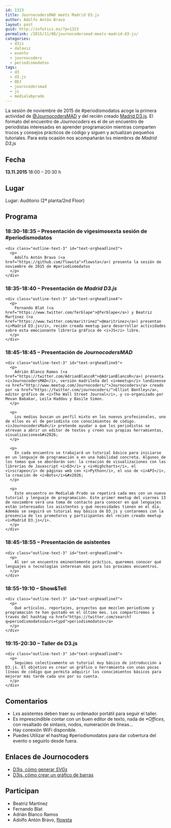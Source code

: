 ```yaml
---
id: 1323
title: JournocodersMAD meets Madrid D3.js
author: Adolfo Antón Bravo
layout: post
guid: http://infotics.es/?p=1323
permalink: /2015/11/08/journocodersmad-meets-madrid-d3-js/
categories:
  - d3js
  - dataviz
  - evento
  - journocoders
  - periodismodatos
tags:
  - d3
  - d3.js
  - DDJ
  - journcodersmad
  - js
  - medialabprado
---
```

La sesión de noviembre de 2015 de #periodismodatos acoge la primera actividad de [@JournocodersMAD][1] y del recién creado [Madrid D3.js][2]. El formato del encuentro de *Journocoders* es el de un encuentro de periodistas interesadxs en aprender programación mientras comparten trucos y consejos prácticos de código y siguen y actualizan pequeños tutoriales. Para esta ocasión nos acompañarán lxs miembrxs de *Madrid D3.js* 

<div id="outline-container-orgheadline1" class="outline-2">
  <h2 id="orgheadline1">
    Fecha
  </h2>
  
  <div class="outline-text-2" id="text-orgheadline1">
    <p>
      <b>13.11.2015</b> 18:00 &#8211; 20:30 h
    </p>
  </div>
</div>

<div id="outline-container-orgheadline2" class="outline-2">
  <h2 id="orgheadline2">
    Lugar
  </h2>
  
  <div class="outline-text-2" id="text-orgheadline2">
    <p>
      Lugar: Auditorio (2ª planta/2nd Floor)
    </p>
  </div>
</div>

<div id="outline-container-orgheadline9" class="outline-2">
  <h2 id="orgheadline9">
    Programa
  </h2>
  
  <div class="outline-text-2" id="text-orgheadline9">
  </div>
  
  <div id="outline-container-orgheadline3" class="outline-3">
    <h3 id="orgheadline3">
      18:30-18:35 &#8211; Presentación de vigesimosexta sesión de #periodismodatos
    </h3>
    
    <div class="outline-text-3" id="text-orgheadline3">
      <p>
        Adolfo Antón Bravo (<a href="https://github.com/flowsta">flowsta</a>) presenta la sesión de noviembre de 2015 de #periodismodatos
      </p>
    </div>
  </div>
  
  <div id="outline-container-orgheadline4" class="outline-3">
    <h3 id="orgheadline4">
      18:35-18:40 &#8211; Presentación de <i>Madrid D3.js</i>
    </h3>
    
    <div class="outline-text-3" id="text-orgheadline4">
      <p>
        Fernando Blat (<a href="https://www.twitter.com/ferblape">@ferblape</a>) y Beatriz Martínez (<a href="https://www.twitter.com/maritrinez">@maritrinez</a>) presentan <i>Madrid D3.js</i>, recién creado meetup para desarrollar actividades sobre esta emocionante librería gráfica de <i>JS</i> libre.
      </p>
    </div>
  </div>
  
  <div id="outline-container-orgheadline5" class="outline-3">
    <h3 id="orgheadline5">
      18:45-18:45 &#8211; Presentación de <i>JournocodersMAD</i>
    </h3>
    
    <div class="outline-text-3" id="text-orgheadline5">
      <p>
        Adrián Blanco Ramos (<a href="https://twitter.com/AdrianBlancoR">@AdrianBlancoR</a>) presenta <i>JournocodersMAD</i>, versión madrileña del <i>meetup</i> londinense <a href="http://www.meetup.com/Journocoders/">Journocoders</a> creado por <a href="https://twitter.com/journocoders/">Elliot Bentley</a>, editor gráfico de <i>The Wall Street Journal</i>, y co-organizado por Mevan Babakar, Leila Haddou y Basile Simon.
      </p>
      
      <p>
        Los medios buscan un perfil mixto en los nuevos profesionales, uno de ellos es el de periodista con conocimientos de código. <i>JournocodersMad</i> pretende ayudar a que lxs periodistas se atrevan a abrir un editor de textos y creen sus propias herramientas, visualizaciones&#x2026;
      </p>
      
      <p>
        En cada encuentro se trabajará un tutorial básico para iniciarse en un lenguaje de programación o en una habilidad concreta. Algunos de los temas que se abordarán son: la creación de visualizaciones con las librerías de Javascript <i>D3</i> y <i>Highcharts</i>, el <i>scrapeo</i> de páginas web con <i>Python</i>, el uso de <i>API</i>, la creación de <i>Bots</i>&#x2026;
      </p>
      
      <p>
        Este encuentro en Medialab Prado se repetirá cada mes con un nuevo tutorial y lenguaje de programación. Este primer meetup del viernes 13 de noviembre será una toma de contacto para conocer en qué lenguajes están interesados lxs asistentes y qué necesidades tienen en el día. Además se seguirá un tutorial muy básico de D3.js y contaremos con la presencia de lxs promotorxs y participantes del recién creado meetup <i>Madrid D3.js</i>.
      </p>
    </div>
  </div>
  
  <div id="outline-container-orgheadline6" class="outline-3">
    <h3 id="orgheadline6">
      18:45-18:55 &#8211; Presentación de asistentes
    </h3>
    
    <div class="outline-text-3" id="text-orgheadline6">
      <p>
        Al ser un encuentro eminentemente práctico, queremos conocer qué lenguajes o tecnologías interesan más para los próximos encuentros.
      </p>
    </div>
  </div>
  
  <div id="outline-container-orgheadline7" class="outline-3">
    <h3 id="orgheadline7">
      18:55-19:10 &#8211; Show&Tell
    </h3>
    
    <div class="outline-text-3" id="text-orgheadline7">
      <p>
        Qué artículos, reportajes, proyectos que mezclen periodismo y programación te han gustado en el último mes. Los compartiremos a través del hashtag <a href="https://twitter.com/search?q=periodismodatos&src=typd">periodismodatos</a>
      </p>
    </div>
  </div>
  
  <div id="outline-container-orgheadline8" class="outline-3">
    <h3 id="orgheadline8">
      19:15-20:30 &#8211; Taller de D3.js
    </h3>
    
    <div class="outline-text-3" id="text-orgheadline8">
      <p>
        Seguimos colectivamente un tutorial muy básico de introducción a D3.js. El objetivo es crear un gráfico o herramienta con unas pocas líneas de código que permita adquirir los conocimientos básicos para mejorar más tarde cada unx por su cuenta.
      </p>
    </div>
  </div>
</div>

<div id="outline-container-orgheadline10" class="outline-2">
  <h2 id="orgheadline10">
    Comentarios
  </h2>
  
  <div class="outline-text-2" id="text-orgheadline10">
    <ul class="org-ul">
      <li>
        Lxs asistentes deben traer su ordenador portátil para seguir el taller.
      </li>
      <li>
        Es imprescindible contar con un buen editor de texto, nada de <i>*Offices</i>, con resaltado de sintaxis, nodos, numeración de líneas&#x2026;
      </li>
      <li>
        Hay conexión WiFi disponible.
      </li>
      <li>
        Puedes Utilizar el hashtag #periodismodatos para dar cobertura del evento o seguirlo desde fuera.
      </li>
    </ul>
  </div>
</div>

<div id="outline-container-orgheadline11" class="outline-2">
  <h2 id="orgheadline11">
    Enlaces de Journocoders
  </h2>
  
  <div class="outline-text-2" id="text-orgheadline11">
    <ul class="org-ul">
      <li>
        <a href="http://alignedleft.com/tutorials/d3/drawing-svgs">D3js, cómo generar <i>SVGs</i></a>
      </li>
      <li>
        <a href="http://bost.ocks.org/mike/bar/">D3js, cómo crear un gráfico de barras</a>
      </li>
    </ul>
  </div>
</div>

<div id="outline-container-orgheadline12" class="outline-2">
  <h2 id="orgheadline12">
    Participan
  </h2>
  
  <div class="outline-text-2" id="text-orgheadline12">
    <ul class="org-ul">
      <li>
        Beatriz Martínez
      </li>
      <li>
        Fernando Blat
      </li>
      <li>
        Adrián Blanco Ramos
      </li>
      <li>
        Adolfo Antón Bravo, <a href="https://www.github.com/flowsta">flowsta</a>
      </li>
    </ul>
  </div>
</div>

 [1]: https://twitter.com/journocodersmad
 [2]: http://www.meetup.com/es/Madrid-D3-js/